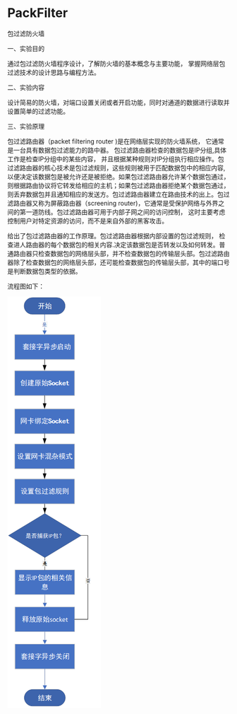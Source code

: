 # PackFilter
包过滤防火墙

一、实验目的

通过包过滤防火墙程序设计，了解防火墙的基本概念与主要功能， 掌握网络层包过滤技术的设计思路与编程方法。

二、实验内容

设计简易的防火墙，对端口设置关闭或者开启功能，同时对通道的数据进行读取并设置简单的过滤功能。

三、实验原理

包过滤路由器（packet filtering router )是在网络层实现的防火墙系统， 它通常是一台具有数据包过滤能力的路中器。 包过滤路由器检查的数据包是IP分组,具体工作是检查IP分组中的某些内容， 并且根据某种规则对IP分组执行相应操作。包过滤路由器的核心技术是包过滤规则，这些规则被用于匹配数据包中的相应内容,以便决定该数据包是被允许还是被拒绝。如果包过滤路由器允许某个数据包通过， 则根据路由协议将它转发给相应的主机；如果包过滤路由器拒绝某个数据包通过，则丢弃数据包并且通知相应的发送方。包过滤路由器建立在路由技术的出上。包过滤路由器又称为屏蔽路由器（screening router)，它通常是受保护网络与外界之间的第一道防线。包过滤路由器可用于内部子网之间的访问控制， 这时主要考虑控制用户对特定资源的访问，而不是来自外部的黑客攻击。

给出了包过滤路由器的工作原理。包过滤路由器根据内部设置的包过滤规则， 检查进人路由器的每个数据包的相关内容.决定该数据包是否转发以及如何转发。普通路由器只检查数据包的网络层头部，并不检查数据包的传输层头部。包过滤路由器除了检查数据包的网络层头部，还可能检查数据包的传输层头部，其中的端口号是判断数据包类型的依据。

流程图如下：

![img](https://github.com/zhanxianing/PackFilter/blob/main/%E6%B5%81%E7%A8%8B%E5%9B%BE.png)
